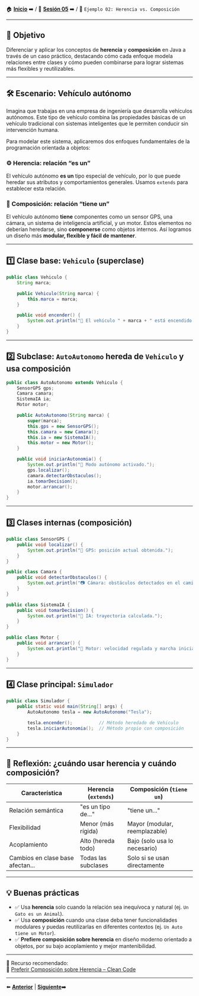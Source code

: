 🏠 [**Inicio**](../../Readme.md) ➡️ / 📖 [**Sesión 05**](../Readme.md) ➡️ / 📝 `Ejemplo 02: Herencia vs. Composición`

---

## 🎯 Objetivo

Diferenciar y aplicar los conceptos de **herencia** y **composición** en Java a través de un caso práctico, destacando cómo cada enfoque modela relaciones entre clases y cómo pueden combinarse para lograr sistemas más flexibles y reutilizables.

---

## 🛠️ Escenario: Vehículo autónomo

Imagina que trabajas en una empresa de ingeniería que desarrolla vehículos autónomos. Este tipo de vehículo combina las propiedades básicas de un vehículo tradicional con sistemas inteligentes que le permiten conducir sin intervención humana.

Para modelar este sistema, aplicaremos dos enfoques fundamentales de la programación orientada a objetos:

### ⚙️ Herencia: relación **“es un”**
El vehículo autónomo **es un** tipo especial de vehículo, por lo que puede heredar sus atributos y comportamientos generales. Usamos `extends` para establecer esta relación.

### 🧩 Composición: relación **“tiene un”**
El vehículo autónomo **tiene** componentes como un sensor GPS, una cámara, un sistema de inteligencia artificial, y un motor. Estos elementos no deberían heredarse, sino **componerse** como objetos internos. Así logramos un diseño más **modular, flexible y fácil de mantener**.

---

## 1️⃣ Clase base: `Vehiculo` (superclase)

```java
public class Vehiculo {
    String marca;

    public Vehiculo(String marca) {
        this.marca = marca;
    }

    public void encender() {
        System.out.println("🔑 El vehículo " + marca + " está encendido.");
    }
}
```

---

## 2️⃣ Subclase: `AutoAutonomo` hereda de `Vehiculo` y usa composición

```java
public class AutoAutonomo extends Vehiculo {
    SensorGPS gps;
    Camara camara;
    SistemaIA ia;
    Motor motor;

    public AutoAutonomo(String marca) {
        super(marca);
        this.gps = new SensorGPS();
        this.camara = new Camara();
        this.ia = new SistemaIA();
        this.motor = new Motor();
    }

    public void iniciarAutonomia() {
        System.out.println("🤖 Modo autónomo activado.");
        gps.localizar();
        camara.detectarObstaculos();
        ia.tomarDecision();
        motor.arrancar();
    }
}
```

---

## 3️⃣ Clases internas (composición)

```java
public class SensorGPS {
    public void localizar() {
        System.out.println("📍 GPS: posición actual obtenida.");
    }
}

public class Camara {
    public void detectarObstaculos() {
        System.out.println("📷 Cámara: obstáculos detectados en el camino.");
    }
}

public class SistemaIA {
    public void tomarDecision() {
        System.out.println("🧠 IA: trayectoria calculada.");
    }
}

public class Motor {
    public void arrancar() {
        System.out.println("🚗 Motor: velocidad regulada y marcha iniciada.");
    }
}
```

---

## 4️⃣ Clase principal: `Simulador`

```java
public class Simulador {
    public static void main(String[] args) {
        AutoAutonomo tesla = new AutoAutonomo("Tesla");

        tesla.encender();          // Método heredado de Vehiculo
        tesla.iniciarAutonomia();  // Método propio con composición
    }
}
```

---

## 🤔 Reflexión: ¿cuándo usar herencia y cuándo composición?

| Característica                    | Herencia (`extends`)            | Composición (`tiene un`)         |
|----------------------------------|----------------------------------|----------------------------------|
| Relación semántica               | "es un tipo de..."               | "tiene un..."                    |
| Flexibilidad                     | Menor (más rígida)               | Mayor (modular, reemplazable)    |
| Acoplamiento                     | Alto (hereda todo)               | Bajo (solo usa lo necesario)     |
| Cambios en clase base afectan...| Todas las subclases              | Solo si se usan directamente     |

---

## 💡 Buenas prácticas

- ✅ Usa **herencia** solo cuando la relación sea inequívoca y natural (ej. `Un Gato es un Animal`).
- ✅ Usa **composición** cuando una clase deba tener funcionalidades modulares y puedas reutilizarlas en diferentes contextos (ej. `Un Auto tiene un Motor`).
- ✅ **Prefiere composición sobre herencia** en diseño moderno orientado a objetos, por su bajo acoplamiento y mejor mantenibilidad.

---

📘 Recurso recomendado:  
🔗 [Preferir Composición sobre Herencia – Clean Code](https://en.wikipedia.org/wiki/Composition_over_inheritance)

---

⬅️ [**Anterior**](../Ejemplo-01/Readme.md) | [**Siguiente**](../Reto-01/Readme.md)➡️